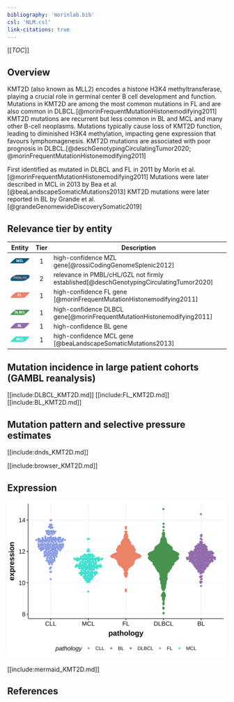 ```yaml
---
bibliography: 'morinlab.bib'
csl: 'NLM.csl'
link-citations: true
---
```

[[_TOC_]]

## Overview
KMT2D (also known as MLL2) encodes a histone H3K4 methyltransferase, playing a crucial role in germinal center B cell development and function. 
Mutations in KMT2D are among the most common mutations in FL and are also common in DLBCL.[@morinFrequentMutationHistonemodifying2011]
 KMT2D mutations are recurrent but less common in BL and MCL and many other B-cell neoplasms. Mutations typically cause loss of KMT2D function, leading to diminished H3K4 methylation, impacting gene expression that favours lymphomagenesis. 
 KMT2D mutations are associated with poor prognosis in DLBCL.[@deschGenotypingCirculatingTumor2020; @morinFrequentMutationHistonemodifying2011]

First identified as mutated in DLBCL and FL in 2011 by Morin et al.[@morinFrequentMutationHistonemodifying2011]
Mutations were later described in MCL in 2013 by Bea et al.[@beaLandscapeSomaticMutations2013] KMT2D mutations were later reported in BL by Grande et al.[@grandeGenomewideDiscoverySomatic2019]


## Relevance tier by entity

|Entity|Tier|Description               |
|:------:|:----:|--------------------------|
|![MZL](images/icons/MZL_tier1.png)|1|high-confidence MZL gene[@rossiCodingGenomeSplenic2012]|
|![PMBL](images/icons/PMBL_tier2.png)|2|relevance in PMBL/cHL/GZL not firmly established[@deschGenotypingCirculatingTumor2020]|
|![FL](images/icons/FL_tier1.png)    |1   |high-confidence FL gene   [@morinFrequentMutationHistonemodifying2011]|
|![DLBCL](images/icons/DLBCL_tier1.png) |1   |high-confidence DLBCL gene[@morinFrequentMutationHistonemodifying2011]|
|![BL](images/icons/BL_tier1.png)    |1   |high-confidence BL gene   |
|![MCL](images/icons/MCL_tier1.png)   |1   |high-confidence MCL gene  [@beaLandscapeSomaticMutations2013]|

## Mutation incidence in large patient cohorts (GAMBL reanalysis)

[[include:DLBCL_KMT2D.md]]
[[include:FL_KMT2D.md]]
[[include:BL_KMT2D.md]]

## Mutation pattern and selective pressure estimates

[[include:dnds_KMT2D.md]]

[[include:browser_KMT2D.md]]

## Expression
![](images/gene_expression/KMT2D_by_pathology.svg)





[[include:mermaid_KMT2D.md]]

## References

<!-- ORIGIN: morinFrequentMutationHistonemodifying2011 -->
<!-- FL: morinFrequentMutationHistonemodifying2011 -->
<!-- BL: grandeGenomewideDiscoverySomatic2019 -->
<!-- BL: grandeGenomewideDiscoverySomatic2019 -->
<!-- DLBCL: morinFrequentMutationHistonemodifying2011 -->
<!-- MCL: beaLandscapeSomaticMutations2013 -->
<!-- MZL: rossiCodingGenomeSplenic2012c -->
 <!-- PMBL: deschGenotypingCirculatingTumor2020 -->
